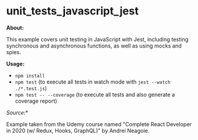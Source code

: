 # unit_tests_javascript_jest

**About:**

This example covers unit testing in JavaScript with Jest, including testing synchronous and asynchronous functions, as well as using mocks and spies.

 **Usage:**

- `npm install`
- `npm test` (to execute all tests in watch mode with `jest --watch ./*.test.js`)
- `npm test -- --coverage` (to execute all tests and also generate a coverage report)

**Source*:**

Example taken from the Udemy course named "Complete React Developer in 2020 (w/ Redux, Hooks, GraphQL)" by Andrei Neagoie.
